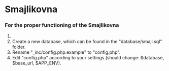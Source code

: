 # Smajlikovna
### For the proper functioning of the Smajlikovna
1) 
2) Create a new database, which can be found in the "database/smajl.sql" folder.
3) Rename "_inc/config.php.example" to "config.php".
4) Edit "config.php" according to your settings (should change: $database, $base_url, $APP_ENV).
